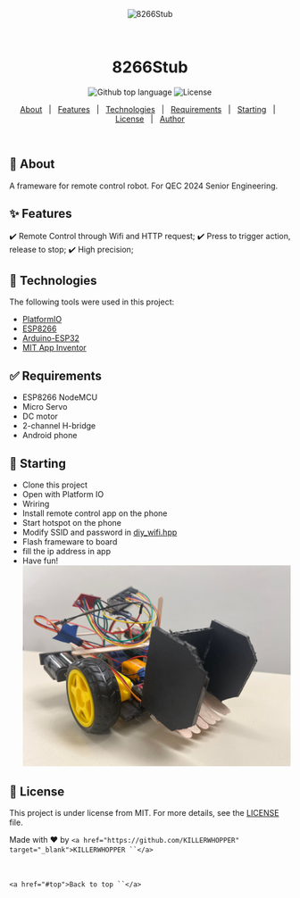 <div align="center" id="top"> 
  <img src="./.github/app.gif" alt="8266Stub" />

  &#xa0;

<!-- <a href="https://8266stub.netlify.app">Demo</a> -->

</div>

<h1 align="center">8266Stub</h1>

<p align="center">
  <img alt="Github top language" src="https://img.shields.io/github/languages/top/{{YOUR_GITHUB_USERNAME}}/8266stub?color=56BEB8">

<!-- <img alt="Github language count" src="https://img.shields.io/github/languages/count/KILLERWHOPPER/8266stub?color=56BEB8">` -->

<!-- <img alt="Repository size" src="https://img.shields.io/github/repo-size/KILLERWHOPPER/8266stub?color=56BEB8">` -->

<img alt="License" src="https://img.shields.io/github/license/KILLEREWHOPPER/8266stub?color=56BEB8">

<!-- <img alt="Github issues" src="https://img.shields.io/github/issues/{{YOUR_GITHUB_USERNAME}}/8266stub?color=56BEB8" /> -->

<!-- <img alt="Github forks" src="https://img.shields.io/github/forks/{{YOUR_GITHUB_USERNAME}}/8266stub?color=56BEB8" /> -->

<!-- <img alt="Github stars" src="https://img.shields.io/github/stars/{{YOUR_GITHUB_USERNAME}}/8266stub?color=56BEB8" /> -->

</p>

<!-- Status -->

<!-- <h4 align="center"> 
	🚧  8266Stub 🚀 Under construction...  🚧
</h4> 

<hr> -->

<p align="center">
  <a href="🎯 About">About</a>   |   
  <a href="✨ Features">Features</a>   |  
  <a href="🚀 Technologies">Technologies</a>   |  
  <a href="✅ Requirements">Requirements</a>   |  
  <a href="🏁 Starting">Starting</a>   |  
  <a href="📝 License">License</a>   |  
  <a href="https://github.com/KILLERWHOPPER" target="_blank">Author</a>
</p>

<br>

## 🎯 About

A frameware for remote control robot. For QEC 2024 Senior Engineering.

## ✨ Features

✔️ Remote Control through Wifi and HTTP request;
✔️ Press to trigger action, release to stop;
✔️ High precision;

## 🚀 Technologies

The following tools were used in this project:

- [PlatformIO](https://platformio.org/?utm_source=platformio&utm_medium=piohome)
- [ESP8266](https://www.espressif.com/en/products/socs/esp8266)
- [Arduino-ESP32](https://github.com/espressif/arduino-esp32)
- [MIT App Inventor](https://ai2.appinventor.mit.edu)

## ✅ Requirements

- ESP8266 NodeMCU
- Micro Servo
- DC motor
- 2-channel H-bridge
- Android phone

## 🏁 Starting

- Clone this project
- Open with Platform IO
- Wriring
- Install remote control app on the phone
- Start hotspot on the phone
- Modify SSID and password in [diy_wifi.hpp](src/wifi_module/diy_wifi.hpp)
- Flash frameware to board
- fill the ip address in app
- Have fun!
  ![1705937117193](image/README/1705937117193.jpg)

## 📝 License

This project is under license from MIT. For more details, see the [LICENSE](LICENSE) file.

Made with ❤️ by `<a href="https://github.com/KILLERWHOPPER" target="_blank">KILLERWHOPPER ``</a>`

&#xa0;

`<a href="#top">Back to top ``</a>`
